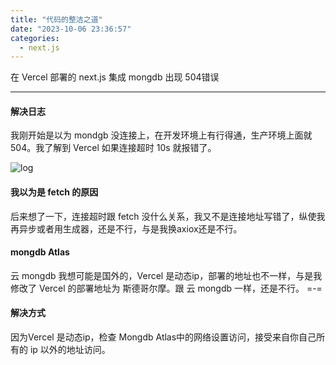 ```yaml
---
title: "代码的整洁之道"
date: "2023-10-06 23:36:57"
categories:
  - next.js
---
```


在 Vercel 部署的 next.js 集成 mongdb 出现 504错误

---

#### 解决日志

我刚开始是以为 mondgb 没连接上，在开发环境上有行得通，生产环境上面就 504。我了解到 Vercel 如果连接超时 10s 就报错了。

![log](Vercel/jic.PNG)


#### 我以为是 fetch 的原因

后来想了一下，连接超时跟 fetch 没什么关系，我又不是连接地址写错了，纵使我再异步或者用生成器，还是不行，与是我换axiox还是不行。

#### mongdb Atlas

云 mongdb 我想可能是国外的，Vercel 是动态ip，部署的地址也不一样，与是我修改了 Vercel 的部署地址为 斯德哥尔摩。跟 云 mongdb 一样，还是不行。 =-=

#### 解决方式

因为Vercel 是动态ip，检查 Mongdb Atlas中的网络设置访问，接受来自你自己所有的 ip 以外的地址访问。


